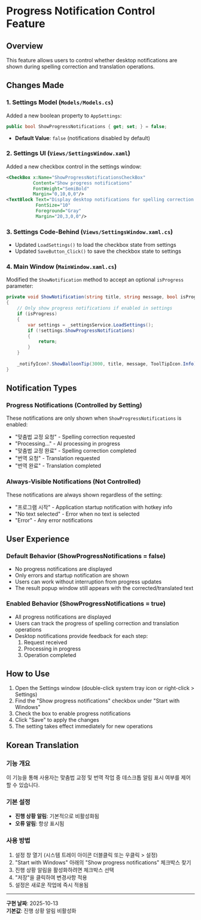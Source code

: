 # Progress Notification Control Feature

## Overview

This feature allows users to control whether desktop notifications are shown during spelling correction and translation operations.

## Changes Made

### 1. Settings Model (`Models/Models.cs`)
Added a new boolean property to `AppSettings`:
```csharp
public bool ShowProgressNotifications { get; set; } = false;
```
- **Default Value**: `false` (notifications disabled by default)

### 2. Settings UI (`Views/SettingsWindow.xaml`)
Added a new checkbox control in the settings window:
```xml
<CheckBox x:Name="ShowProgressNotificationsCheckBox" 
          Content="Show progress notifications" 
          FontWeight="SemiBold"
          Margin="0,10,0,0"/>
<TextBlock Text="Display desktop notifications for spelling correction and translation progress" 
           FontSize="10" 
           Foreground="Gray" 
           Margin="20,3,0,0"/>
```

### 3. Settings Code-Behind (`Views/SettingsWindow.xaml.cs`)
- Updated `LoadSettings()` to load the checkbox state from settings
- Updated `SaveButton_Click()` to save the checkbox state to settings

### 4. Main Window (`MainWindow.xaml.cs`)
Modified the `ShowNotification` method to accept an optional `isProgress` parameter:
```csharp
private void ShowNotification(string title, string message, bool isProgress = false)
{
    // Only show progress notifications if enabled in settings
    if (isProgress)
    {
        var settings = _settingsService.LoadSettings();
        if (!settings.ShowProgressNotifications)
        {
            return;
        }
    }
    
    _notifyIcon?.ShowBalloonTip(3000, title, message, ToolTipIcon.Info);
}
```

## Notification Types

### Progress Notifications (Controlled by Setting)
These notifications are only shown when `ShowProgressNotifications` is enabled:
- "맞춤법 교정 요청" - Spelling correction requested
- "Processing..." - AI processing in progress
- "맞춤법 교정 완료" - Spelling correction completed
- "번역 요청" - Translation requested
- "번역 완료" - Translation completed

### Always-Visible Notifications (Not Controlled)
These notifications are always shown regardless of the setting:
- "프로그램 시작" - Application startup notification with hotkey info
- "No text selected" - Error when no text is selected
- "Error" - Any error notifications

## User Experience

### Default Behavior (ShowProgressNotifications = false)
- No progress notifications are displayed
- Only errors and startup notification are shown
- Users can work without interruption from progress updates
- The result popup window still appears with the corrected/translated text

### Enabled Behavior (ShowProgressNotifications = true)
- All progress notifications are displayed
- Users can track the progress of spelling correction and translation operations
- Desktop notifications provide feedback for each step:
  1. Request received
  2. Processing in progress
  3. Operation completed

## How to Use

1. Open the Settings window (double-click system tray icon or right-click > Settings)
2. Find the "Show progress notifications" checkbox under "Start with Windows"
3. Check the box to enable progress notifications
4. Click "Save" to apply the changes
5. The setting takes effect immediately for new operations

## Korean Translation

### 기능 개요
이 기능을 통해 사용자는 맞춤법 교정 및 번역 작업 중 데스크톱 알림 표시 여부를 제어할 수 있습니다.

### 기본 설정
- **진행 상황 알림**: 기본적으로 비활성화됨
- **오류 알림**: 항상 표시됨

### 사용 방법
1. 설정 창 열기 (시스템 트레이 아이콘 더블클릭 또는 우클릭 > 설정)
2. "Start with Windows" 아래의 "Show progress notifications" 체크박스 찾기
3. 진행 상황 알림을 활성화하려면 체크박스 선택
4. "저장"을 클릭하여 변경사항 적용
5. 설정은 새로운 작업에 즉시 적용됨

---

**구현 날짜**: 2025-10-13  
**기본값**: 진행 상황 알림 비활성화
